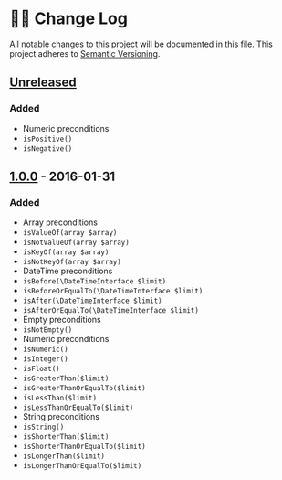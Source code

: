 # :guardsman: Change Log
All notable changes to this project will be documented in this file.
This project adheres to [Semantic Versioning](http://semver.org/).

## [Unreleased]
### Added
- Numeric preconditions
 - `isPositive()`
 - `isNegative()`

## [1.0.0] - 2016-01-31
### Added
- Array preconditions
 - `isValueOf(array $array)`
 - `isNotValueOf(array $array)`
 - `isKeyOf(array $array)`
 - `isNotKeyOf(array $array)`
- DateTime preconditions
 - `isBefore(\DateTimeInterface $limit)`
 - `isBeforeOrEqualTo(\DateTimeInterface $limit)`
 - `isAfter(\DateTimeInterface $limit)`
 - `isAfterOrEqualTo(\DateTimeInterface $limit)`
- Empty preconditions
 - `isNotEmpty()`
- Numeric preconditions
 - `isNumeric()`
 - `isInteger()`
 - `isFloat()`
 - `isGreaterThan($limit)`
 - `isGreaterThanOrEqualTo($limit)`
 - `isLessThan($limit)`
 - `isLessThanOrEqualTo($limit)`
- String preconditions
 - `isString()`
 - `isShorterThan($limit)`
 - `isShorterThanOrEqualTo($limit)`
 - `isLongerThan($limit)`
 - `isLongerThanOrEqualTo($limit)`

[Unreleased]: https://github.com/guardsman/guardsman/compare/v1.0.0...HEAD
[1.0.0]: https://github.com/guardsman/guardsman/compare/26b5a44...v1.0.0
